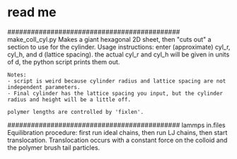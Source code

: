 # read me

############################################
make_coll_cyl.py
Makes a giant hexagonal 2D sheet, then "cuts out" a section to use for the cylinder.
Usage instructions: 
    enter (approximate) cyl_r, cyl_h, and d (lattice spacing). 
    the actual cyl_r and cyl_h will be given in units of d, the python script prints them out.

    Notes:
    - script is weird because cylinder radius and lattice spacing are not independent parameters.
    - Final cylinder has the lattice spacing you input, but the cylinder radius and height will be a little off. 

    polymer lengths are controlled by 'fixlen'.


############################################
lammps in.files
Equilibration procedure: first run ideal chains, then run LJ chains, then start translocation.
Translocation occurs with a constant force on the colloid and the polymer brush tail particles.




